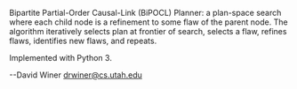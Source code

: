 Bipartite Partial-Order Causal-Link (BiPOCL) Planner: a plan-space search where each child node is a refinement to some flaw of the parent node. The algorithm iteratively selects plan at frontier of
search, selects a flaw, refines flaws, identifies new flaws, and repeats.

Implemented with Python 3.



--David Winer drwiner@cs.utah.edu